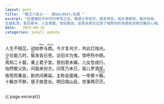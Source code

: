 ```yaml
---
layout: post
title:  "赠卫八处士--- 唐&middot;杜甫 "
excerpt: "杜甫被贬华州司功参军之后，偶遇少年知交，故友相见，他乡遇故知，格外地亲。
生逢乱世，各历艰辛，人生聚散，恍如隔世。这首诗真实记录了相聚时的场景和百感交集的心境。" 
date:   2015-09-16
categories: jekyll update
--- 
```


人生不相见，动如<ruby>参<rt>shēn</rt></ruby>与<ruby>商<rt>shāng</rt></ruby>。今夕复何夕，共此灯烛光。  
少壮能几时，<ruby>鬓<rt>bìn</rt></ruby>发各已苍。访旧半为鬼，惊呼热中肠。  
<ruby>焉<rt>yān</rt></ruby>知二十载，重上君子堂。昔别君未婚，儿女忽成行。  
怡然敬父执，问我来何方。问答乃未已，驱儿罗酒浆。  
夜雨剪春韭，新炊间黄粱。主称会面难，一举累十<ruby>觞<rt>shāng</rt></ruby>。  
十觞亦不醉，感子故意长。明日隔山岳，世事两茫茫。



<br> 
<section class="psize">
{{ page.excerpt}}   
</section>